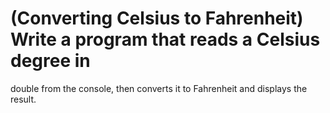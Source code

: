 # (Converting Celsius to Fahrenheit) Write a program that reads a Celsius degree in
double from the console, then converts it to Fahrenheit and displays the result.
